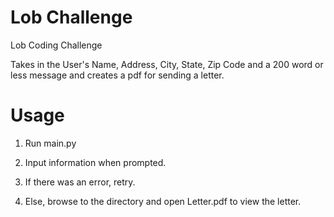 # Lob Challenge
Lob Coding Challenge

Takes in the User's Name, Address, City, State, Zip Code and a 200 word or less message and creates a pdf for sending a letter.

# Usage
1) Run main.py

2) Input information when prompted.

3) If there was an error, retry.

4) Else, browse to the directory and open Letter.pdf to view the letter.
